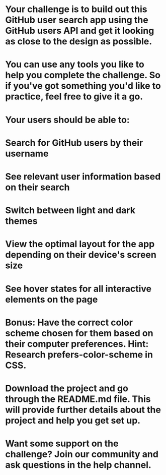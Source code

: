 # Your challenge is to build out this GitHub user search app using the GitHub users API and get it looking as close to the design as possible.

# You can use any tools you like to help you complete the challenge. So if you've got something you'd like to practice, feel free to give it a go.

# Your users should be able to:

# Search for GitHub users by their username
# See relevant user information based on their search
# Switch between light and dark themes
# View the optimal layout for the app depending on their device's screen size
# See hover states for all interactive elements on the page
# Bonus: Have the correct color scheme chosen for them based on their computer preferences. Hint: Research prefers-color-scheme in CSS.
# Download the project and go through the README.md file. This will provide further details about the project and help you get set up.

# Want some support on the challenge? Join our community and ask questions in the help channel.
